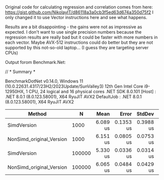 Original code for calculating regression and correlation comes from here: https://gist.github.com/NikolayIT/d86118a3a0cb3f5ed63d674a350d75f2
I only changed it to use Vector instructions here and see what happens.

Results are a bit disappointing - the gains were not as impressive as expected.
I don't want to use single precision numbers because the regression results are really bad but it could be faster with more numbers in each vector.
Maybe AVX-512 instructions could do better but they are not supported by this not-so-old laptop... (I guess they are targeting server CPUs)

Output forom Benchmark.Net:

// * Summary *

BenchmarkDotNet v0.14.0, Windows 11 (10.0.22631.4317/23H2/2023Update/SunValley3)
12th Gen Intel Core i9-12950HX, 1 CPU, 24 logical and 16 physical cores
.NET SDK 8.0.101
  [Host]     : .NET 8.0.1 (8.0.123.58001), X64 RyuJIT AVX2
  DefaultJob : .NET 8.0.1 (8.0.123.58001), X64 RyuJIT AVX2


| Method                   | N      | Mean     | Error     | StdDev    | Median   | Allocated |
|------------------------- |------- |---------:|----------:|----------:|---------:|----------:|
| SimdVersion              | 1000   | 6.089 us | 0.1353 us | 0.3988 us | 5.960 us |         - |
| NonSimd_original_Version | 1000   | 6.151 us | 0.0805 us | 0.0753 us | 6.127 us |         - |
| SimdVersion              | 100000 | 5.330 us | 0.0336 us | 0.0314 us | 5.342 us |         - |
| NonSimd_original_Version | 100000 | 6.065 us | 0.0484 us | 0.0429 us | 6.070 us |         - |
